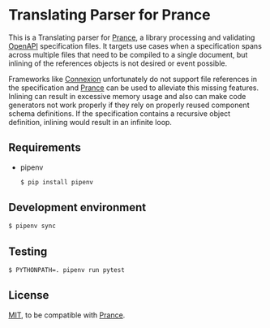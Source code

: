 # Translating Parser for Prance #

This is a Translating parser for [Prance], a library processing and validating [OpenAPI] specification files. It targets use cases when a specification spans across multiple files that need to be compiled to a single document, but inlining of the references objects is not desired or event possible.

Frameworks like [Connexion] unfortunately do not support file references in the specification and [Prance] can be used to alleviate this missing features. Inlining can result in excessive memory usage and also can make code generators not work properly if they rely on properly reused component schema definitions. If the specification contains a recursive object definition, inlining would result in an infinite loop. 

## Requirements ##

* pipenv
  ```sh
  $ pip install pipenv
  ```

## Development environment ##

```sh
$ pipenv sync
```

## Testing ##

```sh
$ PYTHONPATH=. pipenv run pytest
```

## License ##

[MIT](LICENSE.txt), to be compatible with [Prance].

[Prance]: https://github.com/RonnyPfannschmidt/prance/
[OpenAPI]: https://www.openapis.org/
[Connexion]: https://github.com/zalando/connexion